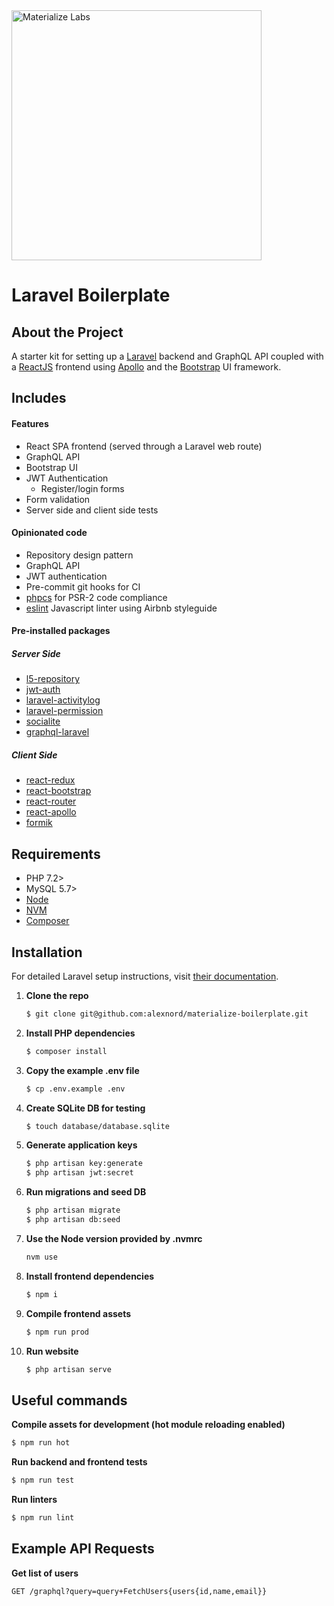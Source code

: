 <a href="https://materializelabs.com">
	<img src="https://d1vqe4bnlv6mwq.cloudfront.net/horizontal-logo.png" alt="Materialize Labs" width="400"/>
</a>

# Laravel Boilerplate

## About the Project

A starter kit for setting up a [Laravel](https://laravel.com) backend and GraphQL API coupled with a [ReactJS](https://reactjs.org/) frontend using [Apollo](https://github.com/apollographql/react-apollo) and the [Bootstrap](https://react-bootstrap.github.io/) UI framework.

## Includes

#### Features
* React SPA frontend (served through a Laravel web route)
* GraphQL API
* Bootstrap UI
* JWT Authentication
  * Register/login forms
* Form validation
* Server side and client side tests

#### Opinionated code
* Repository design pattern
* GraphQL API
* JWT authentication
* Pre-commit git hooks for CI
* [phpcs](https://github.com/squizlabs/PHP_CodeSniffer) for PSR-2 code compliance
* [eslint](https://github.com/eslint/eslint) Javascript linter using Airbnb styleguide

#### Pre-installed packages

##### Server Side
* [l5-repository](https://github.com/andersao/l5-repository)
* [jwt-auth](https://github.com/tymondesigns/jwt-auth)
* [laravel-activitylog](https://github.com/spatie/laravel-activitylog)
* [laravel-permission](https://github.com/spatie/laravel-permission)
* [socialite](https://laravel.com/docs/5.8/socialite)
* [graphql-laravel](https://github.com/rebing/graphql-laravel)

##### Client Side
* [react-redux](https://github.com/reduxjs/react-redux)
* [react-bootstrap](https://react-bootstrap.github.io/)
* [react-router](https://github.com/ReactTraining/react-router)
* [react-apollo](https://github.com/apollographql/react-apollo)
* [formik](https://github.com/jaredpalmer/formik)

## Requirements

* PHP 7.2>
* MySQL 5.7>
* [Node](https://nodejs.org/en/download/)
* [NVM](https://github.com/nvm-sh/nvm)
* [Composer](https://getcomposer.org/)

## Installation

For detailed Laravel setup instructions, visit [their documentation](https://laravel.com/docs/5.8/installation).

1. **Clone the repo**
   
   ```sh
   $ git clone git@github.com:alexnord/materialize-boilerplate.git
   ```
2. **Install PHP dependencies**
   
   ```sh
   $ composer install
   ```
3. **Copy the example .env file**
   
   ```sh
   $ cp .env.example .env
   ```
4. **Create SQLite DB for testing**
   
   ```sh
   $ touch database/database.sqlite
   ```

4. **Generate application keys**
   
   ```sh
   $ php artisan key:generate
   $ php artisan jwt:secret
   ```
5. **Run migrations and seed DB**
   
   ```sh
   $ php artisan migrate
   $ php artisan db:seed
   ```
6. **Use the Node version provided by .nvmrc**

   ```sh
   nvm use
   ```

7. **Install frontend dependencies**
   
   ```sh
   $ npm i
   ```
8. **Compile frontend assets**

   ```sh
   $ npm run prod
   ```
9. **Run website**

   ```sh
   $ php artisan serve
   ```

## Useful commands

**Compile assets for development (hot module reloading enabled)**
```sh
$ npm run hot
```

**Run backend and frontend tests**
```sh
$ npm run test
```

**Run linters**
```sh
$ npm run lint
```

## Example API Requests

**Get list of users**
```
GET /graphql?query=query+FetchUsers{users{id,name,email}}
```
